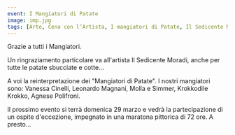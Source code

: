 ```yaml
---
event: I Mangiatori di Patate
image: imp.jpg
tags: [Arte, Cena con l’Artista, I mangiatori di Patate, Il Sedicente Moradi, Installazione, Scultura, Van Gogh, Videoarte]
---
```

Grazie a tutti i Mangiatori.

Un ringraziamento particolare va all'artista Il Sedicente Moradi, anche per tutte le patate sbucciate e cotte...

A voi la reinterpretazione dei "Mangiatori di Patate".
I nostri mangiatori sono: Vanessa Cinelli, Leonardo Magnani, Molla e Simmer, Krokkodile Krokko, Agnese Polifroni.

Il prossimo evento si terrà domenica 29 marzo e vedrà la partecipazione di un ospite d'eccezione, impegnato in una maratona pittorica di 72 ore.
A presto...
